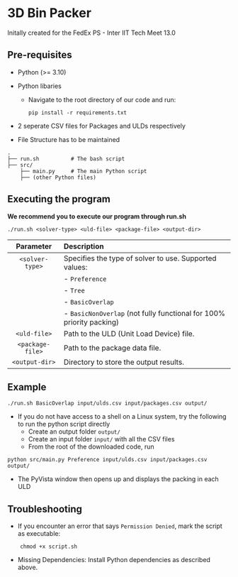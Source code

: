 # 3D Bin Packer
Initally created for the FedEx PS - Inter IIT Tech Meet 13.0


## Pre-requisites

* Python (>= 3.10)

* Python libaries
    * Navigate to the root directory of our code and run:
        ```shell
        pip install -r requirements.txt
        ```
* 2 seperate CSV files for Packages and ULDs respectively

* File Structure has to be maintained 
```
.
├── run.sh          # The bash script
├── src/
    ├── main.py     # The main Python script
    ├── (other Python files)
```


## Executing the program

**We recommend you to execute our program through run.sh**

```shell
./run.sh <solver-type> <uld-file> <package-file> <output-dir>
```


| **Parameter**     | **Description**                                                      |
| :---------------: |:---------------------------------------------------------------------|
| `<solver-type>`   | Specifies the type of solver to use. Supported values:               |
|                   | - `Preference`                                                       |
|                   | - `Tree`                                                             |
|                   | - `BasicOverlap`                                                     |
|                   | - `BasicNonOverlap` (not fully functional for 100% priority packing) |
| `<uld-file>`      | Path to the ULD (Unit Load Device) file.                             |
| `<package-file>`  | Path to the package data file.                                       |
| `<output-dir>`    | Directory to store the output results.                               |


## Example
```shell
./run.sh BasicOverlap input/ulds.csv input/packages.csv output/
```
* If you do not have access to a shell on a Linux system, try the following to run the python script directly
    * Create an output folder `output/`
    * Create an input folder `input/` with all the CSV files
    * From the root of the downloaded code, run
```shell
python src/main.py Preference input/ulds.csv input/packages.csv output/
```

* The PyVista window then opens up and displays the packing in each ULD

## Troubleshooting

* If you encounter an error that says `Permission Denied`, mark the script as executable:
```shell
    chmod +x script.sh
```
* Missing Dependencies:
    Install Python dependencies as described above.
